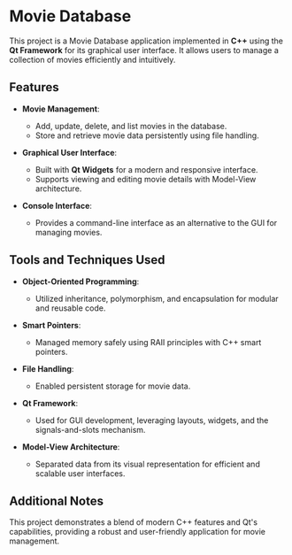# Movie Database

This project is a Movie Database application implemented in **C++** using the **Qt Framework** for its graphical user interface. It allows users to manage a collection of movies efficiently and intuitively.

## Features

- **Movie Management**:
  - Add, update, delete, and list movies in the database.
  - Store and retrieve movie data persistently using file handling.

- **Graphical User Interface**:
  - Built with **Qt Widgets** for a modern and responsive interface.
  - Supports viewing and editing movie details with Model-View architecture.

- **Console Interface**:
  - Provides a command-line interface as an alternative to the GUI for managing movies.

## Tools and Techniques Used

- **Object-Oriented Programming**:
  - Utilized inheritance, polymorphism, and encapsulation for modular and reusable code.
  
- **Smart Pointers**:
  - Managed memory safely using RAII principles with C++ smart pointers.

- **File Handling**:
  - Enabled persistent storage for movie data.

- **Qt Framework**:
  - Used for GUI development, leveraging layouts, widgets, and the signals-and-slots mechanism.
  
- **Model-View Architecture**:
  - Separated data from its visual representation for efficient and scalable user interfaces.

## Additional Notes

This project demonstrates a blend of modern C++ features and Qt's capabilities, providing a robust and user-friendly application for movie management.
